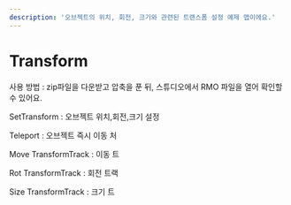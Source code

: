 ```yaml
---
description: '오브젝트의 위치, 회전, 크기와 관련된 트랜스폼 설정 예제 맵이에요.'
---
```


# Transform

사용 방법 : zip파일을 다운받고 압축을 푼 뒤, 스튜디오에서 RMO 파일을 열어 확인할 수 있어요.



SetTransform : 오브젝트 위치,회전,크기 설정

Teleport : 오브젝트 즉시 이동 처

Move TransformTrack : 이동 트

Rot TransformTrack : 회전 트랙

Size TransformTrack : 크기 트

